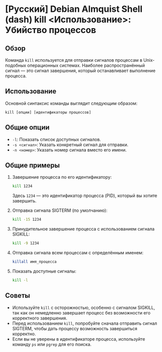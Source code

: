 # [Русский] Debian Almquist Shell (dash) kill <Использование>: Убийство процессов

## Обзор
Команда `kill` используется для отправки сигналов процессам в Unix-подобных операционных системах. Наиболее распространённый сигнал — это сигнал завершения, который останавливает выполнение процесса.

## Использование
Основной синтаксис команды выглядит следующим образом:
```
kill [опции] [идентификаторы процессов]
```

## Общие опции
- `-l`: Показать список доступных сигналов.
- `-s <сигнал>`: Указать конкретный сигнал для отправки.
- `-n <номер>`: Указать номер сигнала вместо его имени.

## Общие примеры
1. Завершение процесса по его идентификатору:
   ```bash
   kill 1234
   ```
   Здесь `1234` — это идентификатор процесса (PID), который вы хотите завершить.

2. Отправка сигнала SIGTERM (по умолчанию):
   ```bash
   kill -15 1234
   ```

3. Принудительное завершение процесса с использованием сигнала SIGKILL:
   ```bash
   kill -9 1234
   ```

4. Отправка сигнала всем процессам с определённым именем:
   ```bash
   killall имя_процесса
   ```

5. Показать доступные сигналы:
   ```bash
   kill -l
   ```

## Советы
- Используйте `kill` с осторожностью, особенно с сигналом SIGKILL, так как он немедленно завершает процесс без возможности его корректного завершения.
- Перед использованием `kill`, попробуйте сначала отправить сигнал SIGTERM, чтобы дать процессу возможность завершиться корректно.
- Если вы не уверены в идентификаторе процесса, используйте команду `ps` или `pgrep` для его поиска.